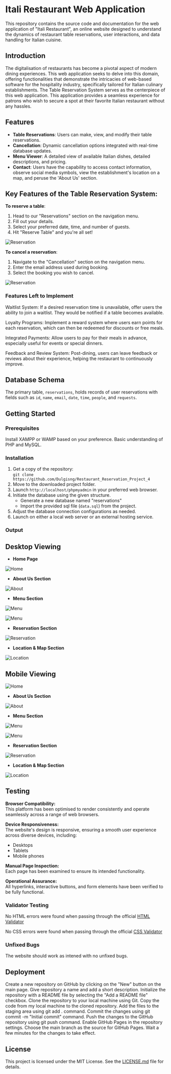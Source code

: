 # Itali Restaurant Web Application

This repository contains the source code and documentation for the web application of "Itali Restaurant", an online website designed to understand the dynamics of restaurant table reservations, user interactions, and data handling for Italian cuisine.

## Introduction

The digitalisation of restaurants has become a pivotal aspect of modern dining experiences. This web application seeks to delve into this domain, offering functionalities that demonstrate the intricacies of web-based software for the hospitality industry, specifically tailored for Italian culinary establishments. The Table Reservation System serves as the centerpiece of this web application. This application provides a seamless experience for patrons who wish to secure a spot at their favorite Italian restaurant without any hassles.

## Features

- **Table Reservations**: Users can make, view, and modify their table reservations.
- **Cancellation**: Dynamic cancellation options integrated with real-time database updates.
- **Menu Viewer**: A detailed view of available Italian dishes, detailed descriptions, and pricing.
- **Contact**: Users have the capability to access contact information, observe social media symbols, view the establishment's location on a map, and peruse the 'About Us' section.

## Key Features of the Table Reservation System:

**To reserve a table**:
1. Head to our "Reservations" section on the navigation menu.
2. Fill out your details.
3. Select your preferred date, time, and number of guests.
4. Hit "Reserve Table" and you're all set!


![Reservation](assets/img/example.PNG)

**To cancel a reservation**:
1. Navigate to the "Cancellation" section on the navigation menu.
2. Enter the email address used during booking.
3. Select the booking you wish to cancel.

![Reservation](assets/img/cancellation.PNG)


### Features Left to Implement

Waitlist System: If a desired reservation time is unavailable, offer users the ability to join a waitlist. They would be notified if a table becomes available.

Loyalty Programs: Implement a reward system where users earn points for each reservation, which can then be redeemed for discounts or free meals.

Integrated Payments: Allow users to pay for their meals in advance, especially useful for events or special dinners.

Feedback and Review System: Post-dining, users can leave feedback or reviews about their experience, helping the restaurant to continuously improve.


## Database Schema

The primary table, `reservations`, holds records of user reservations with fields such as `id`, `name`, `email`, `date`, `time`, `people`, and `requests`.

## Getting Started

### Prerequisites

Install XAMPP or WAMP based on your preference.
Basic understanding of PHP and MySQL.

### Installation

1. Get a copy of the repository:  
   `git clone https://github.com/Dulgisng/Restaurant_Reservation_Project_4`
2. Move to the downloaded project folder.
3. Launch `http://localhost/phpmyadmin` in your preferred web browser.
4. Initiate the database using the given structure.
   - Generate a new database named "reservations"
   - Import the provided sql file (`data.sql`) from the project.
5. Adjust the database connection configurations as needed.
6. Launch on either a local web server or an external hosting service.

### Output 

## Desktop Viewing 

- __Home Page__

![Home](assets/img/landing.PNG)

- __About Us Section__

![About](assets/img/about.PNG)

- __Menu Section__

![Menu](assets/img/menu.PNG)

![Menu](assets/img/menuu.PNG)

- __Reservation Section__

![Reservation](assets/img/reservation.PNG)

- __Location & Map Section__

![Location](assets/img/location.PNG)

## Mobile Viewing

![Home](assets/img/phone1.PNG)

- __About Us Section__

![About](assets/img/phone2.PNG)

- __Menu Section__

![Menu](assets/img/phone3.PNG)

![Menu](assets/img/phone4.PNG)

- __Reservation Section__

![Reservation](assets/img/phone5.PNG)

- __Location & Map Section__

![Location](assets/img/phone6.PNG)

## Testing

**Browser Compatibility:**  
This platform has been optimised to render consistently and operate seamlessly across a range of web browsers.

**Device Responsiveness:**  
The website's design is responsive, ensuring a smooth user experience across diverse devices, including:

- Desktops
- Tablets
- Mobile phones

**Manual Page Inspection:**  
Each page has been  examined to ensure its intended functionality.

**Operational Assurance:**  
All hyperlinks, interactive buttons, and form elements have been verified to be fully functional.

### Validator Testing 

No HTML errors were found when passing through the official [HTML Validator](https://validator.w3.org)

No CSS errors were found when passing through the official [CSS Validator](https://jigsaw.w3.org/css-validator)

### Unfixed Bugs

The website should work as intened with no unfixed bugs.

## Deployment

Create a new repository on GitHub by clicking on the "New" button on the main page.
Give repository a name and add a short description.
Initialize the repository with a README file by selecting the "Add a README file" checkbox.
Clone the repository to your local machine using Git.
Copy the code from my local machine to the cloned repository.
Add the files to the staging area using git add . command.
Commit the changes using git commit -m "Initial commit" command.
Push the changes to the GitHub repository using git push command.
Enable GitHub Pages in the repository settings.
Choose the main branch as the source for GitHub Pages.
Wait a few minutes for the changes to take effect.

## License

This project is licensed under the MIT License. See the [LICENSE.md](link-to-license.md) file for details.